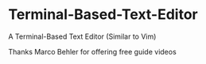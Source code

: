 # Terminal-Based-Text-Editor
A Terminal-Based Text Editor (Similar to Vim)



Thanks Marco Behler for offering free guide videos
